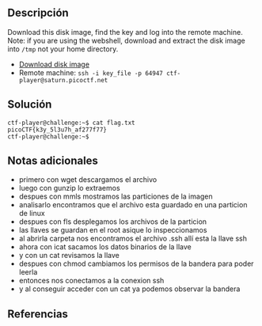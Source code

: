 ## Descripción
Download this disk image, find the key and log into the remote machine. Note: if you are using the webshell, download and extract the disk image into `/tmp` not your home directory.

- [Download disk image](https://artifacts.picoctf.net/c/71/disk.img.gz)
- Remote machine: `ssh -i key_file -p 64947 ctf-player@saturn.picoctf.net`
## Solución
```
ctf-player@challenge:~$ cat flag.txt 
picoCTF{k3y_5l3u7h_af277f77}
ctf-player@challenge:~$ 

```

## Notas adicionales
 + primero con wget descargamos el archivo 
 + luego con gunzip lo extraemos
 + despues con mmls mostramos las particiones de la imagen
+ analisarlo encontramos que el archivo esta guardado en una particion de linux
+ despues con fls desplegamos los archivos de la particion
+ las llaves se guardan en el root asique lo inspeccionamos
+ al abrirla carpeta nos encontramos el archivo .ssh allí esta la llave ssh
+ ahora con icat sacamos los datos binarios de la llave
+ y con un cat revisamos la llave
+ despues con chmod cambiamos los permisos de la bandera para poder leerla
+ entonces nos conectamos a la conexion ssh
+ y al conseguir acceder con un cat ya podemos observar la bandera
## Referencias
